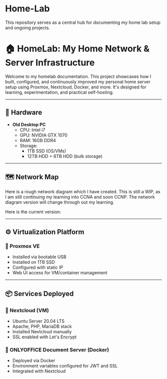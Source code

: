 # Home-Lab
This repository serves as a central hub for documenting my home lab setup and ongoing projects.

# 🏠 HomeLab: My Home Network & Server Infrastructure

Welcome to my homelab documentation. This project showcases how I built, configured, and continuously improved my personal home server setup using Proxmox, Nextcloud, Docker, and more. It's designed for learning, experimentation, and practical self-hosting.

---

## 🧰 Hardware

- **Old Desktop PC**
  - CPU: Intel i7
  - GPU: NVIDIA GTX 1070
  - RAM: 16GB DDR4
  - Storage:
    - 1TB SSD (OS/VMs)
    - 12TB HDD + 6TB HDD (bulk storage)

---
## 🗺️ Network Map
Here is a rough network diagram which I have created. This is still a WIP, as I am still continuing my learning into CCNA and soon CCNP. The network diagram version will change through out my learning. 

Here is the current version:


---

## ⚙️ Virtualization Platform

### 🔧 Proxmox VE
- Installed via bootable USB
- Installed on 1TB SSD
- Configured with static IP
- Web UI access for VM/container management

---

## 📦 Services Deployed

### 📁 Nextcloud (VM)
- Ubuntu Server 20.04 LTS
- Apache, PHP, MariaDB stack
- Installed Nextcloud manually
- SSL enabled with Let's Encrypt

### 📄 ONLYOFFICE Document Server (Docker)
- Deployed via Docker
- Environment variables configured for JWT and SSL
- Integrated with Nextcloud

